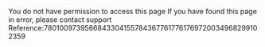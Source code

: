 You do not have permission to access this page If you have found this page in error, please contact support Reference:78010097395668433041557843677617761769720034968299102359
